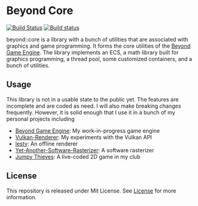# Beyond Core
[![Build Status](https://travis-ci.org/Beyond-Engine/Core.svg?branch=master)](https://travis-ci.org/Beyond-Engine/Core)
[![Build status](https://ci.appveyor.com/api/projects/status/4fd4193gbuj65w0e?svg=true)](https://ci.appveyor.com/project/LesleyLai/core)

beyond::core is a library with a bunch of utilities that are associated with graphics and game programming.
It forms the core utilities of the [Beyond Game Engine](https://github.com/Beyond-Engine/Beyond-Game-Engine).
The library implements an ECS, a math library built for graphics programming, a thread pool, some customized containers,
and a bunch of utilities.

## Usage
This library is not in a usable state to the public yet.
The features are incomplete and are coded as need. I will also make breaking changes frequently.
However, it is solid enough that I use it in a bunch of my personal projects including
- [Beyond Game Engine](https://github.com/Beyond-Engine/Beyond-Game-Engine): My work-in-progress game engine
- [Vulkan-Renderer](https://github.com/LesleyLai/Vulkan-Renderer): My experiments with the Vulkan API
- [lesty](https://github.com/LesleyLai/lesty): An offline renderer
- [Yet-Another-Software-Rasterizer](https://github.com/LesleyLai/Yet-Another-Software-Rasterizer): A software rasterizer
- [Jumpy Thieves](https://github.com/cugdc/Jumpy-Thieves): A live-coded 2D game in my club

## License
This repository is released under Mit License. See [License](file:License) for more information.
